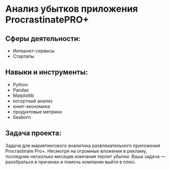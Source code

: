 # Анализ убытков приложения ProcrastinatePRO+
## Сферы деятельности:
- Интернет-сервисы
- Стартапы
## Навыки и инструменты:
- Python
- Pandas
- Matplotlib
- когортный анализ
- юнит-экономика
- продуктовые метрики
- Seaborn
## Задача проекта:
Задача для маркетингового аналитика развлекательного приложения Procrastinate Pro+. Несмотря на огромные вложения в рекламу, последние несколько месяцев компания терпит убытки. Ваша задача — разобраться в причинах и помочь компании выйти в плюс.
